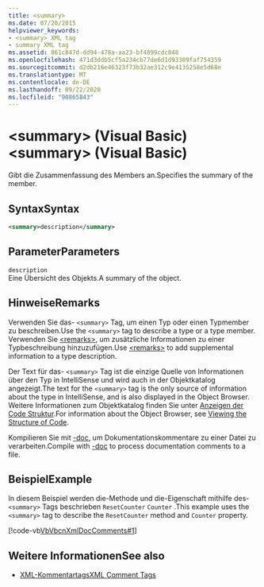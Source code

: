 ```yaml
---
title: <summary>
ms.date: 07/20/2015
helpviewer_keywords:
- <summary> XML tag
- summary XML tag
ms.assetid: 861c847d-dd94-478a-aa23-bf4899cdc848
ms.openlocfilehash: 471d3ddb5cf5a234cb77de6d1d93309faf754359
ms.sourcegitcommit: d2db216e46323f73b32ae312c9e4135258e5d68e
ms.translationtype: MT
ms.contentlocale: de-DE
ms.lasthandoff: 09/22/2020
ms.locfileid: "90865843"
---
```

# <a name="summary-visual-basic"></a><span data-ttu-id="28285-101">\<summary> (Visual Basic)</span><span class="sxs-lookup"><span data-stu-id="28285-101">\<summary> (Visual Basic)</span></span>

<span data-ttu-id="28285-102">Gibt die Zusammenfassung des Members an.</span><span class="sxs-lookup"><span data-stu-id="28285-102">Specifies the summary of the member.</span></span>  
  
## <a name="syntax"></a><span data-ttu-id="28285-103">Syntax</span><span class="sxs-lookup"><span data-stu-id="28285-103">Syntax</span></span>  
  
```xml  
<summary>description</summary>  
```  
  
## <a name="parameters"></a><span data-ttu-id="28285-104">Parameter</span><span class="sxs-lookup"><span data-stu-id="28285-104">Parameters</span></span>  

 `description`  
 <span data-ttu-id="28285-105">Eine Übersicht des Objekts.</span><span class="sxs-lookup"><span data-stu-id="28285-105">A summary of the object.</span></span>  
  
## <a name="remarks"></a><span data-ttu-id="28285-106">Hinweise</span><span class="sxs-lookup"><span data-stu-id="28285-106">Remarks</span></span>  

 <span data-ttu-id="28285-107">Verwenden Sie das- `<summary>` Tag, um einen Typ oder einen Typmember zu beschreiben.</span><span class="sxs-lookup"><span data-stu-id="28285-107">Use the `<summary>` tag to describe a type or a type member.</span></span> <span data-ttu-id="28285-108">Verwenden Sie [\<remarks>](remarks.md), um zusätzliche Informationen zu einer Typbeschreibung hinzuzufügen.</span><span class="sxs-lookup"><span data-stu-id="28285-108">Use [\<remarks>](remarks.md) to add supplemental information to a type description.</span></span>  
  
 <span data-ttu-id="28285-109">Der Text für das- `<summary>` Tag ist die einzige Quelle von Informationen über den Typ in IntelliSense und wird auch in der Objektkatalog angezeigt.</span><span class="sxs-lookup"><span data-stu-id="28285-109">The text for the `<summary>` tag is the only source of information about the type in IntelliSense, and is also displayed in the Object Browser.</span></span> <span data-ttu-id="28285-110">Weitere Informationen zum Objektkatalog finden Sie unter [Anzeigen der Code Struktur](/visualstudio/ide/viewing-the-structure-of-code).</span><span class="sxs-lookup"><span data-stu-id="28285-110">For information about the Object Browser, see [Viewing the Structure of Code](/visualstudio/ide/viewing-the-structure-of-code).</span></span>  
  
 <span data-ttu-id="28285-111">Kompilieren Sie mit [-doc](../../reference/command-line-compiler/doc.md), um Dokumentationskommentare zu einer Datei zu verarbeiten.</span><span class="sxs-lookup"><span data-stu-id="28285-111">Compile with [-doc](../../reference/command-line-compiler/doc.md) to process documentation comments to a file.</span></span>  
  
## <a name="example"></a><span data-ttu-id="28285-112">Beispiel</span><span class="sxs-lookup"><span data-stu-id="28285-112">Example</span></span>  

 <span data-ttu-id="28285-113">In diesem Beispiel werden die-Methode und die-Eigenschaft mithilfe des- `<summary>` Tags beschrieben `ResetCounter` `Counter` .</span><span class="sxs-lookup"><span data-stu-id="28285-113">This example uses the `<summary>` tag to describe the `ResetCounter` method and `Counter` property.</span></span>  
  
 [!code-vb[VbVbcnXmlDocComments#1](~/samples/snippets/visualbasic/VS_Snippets_VBCSharp/VbVbcnXmlDocComments/VB/Class1.vb#1)]  
  
## <a name="see-also"></a><span data-ttu-id="28285-114">Weitere Informationen</span><span class="sxs-lookup"><span data-stu-id="28285-114">See also</span></span>

- [<span data-ttu-id="28285-115">XML-Kommentartags</span><span class="sxs-lookup"><span data-stu-id="28285-115">XML Comment Tags</span></span>](index.md)
